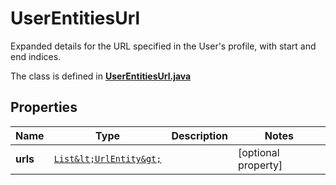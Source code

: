 

# UserEntitiesUrl

Expanded details for the URL specified in the User's profile, with start and end indices.

The class is defined in **[UserEntitiesUrl.java](../../src/main/java/example/micronaut/model/UserEntitiesUrl.java)**

## Properties

Name | Type | Description | Notes
------------ | ------------- | ------------- | -------------
**urls** | [`List&lt;UrlEntity&gt;`](UrlEntity.md) |  |  [optional property]



